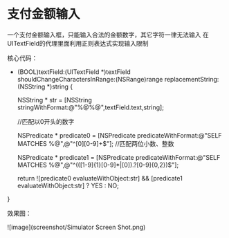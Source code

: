 # 支付金额输入
一个支付金额输入框，只能输入合法的金额数字，其它字符一律无法输入
在UITextField的代理里面利用正则表达式实现输入限制

核心代码：
- (BOOL)textField:(UITextField *)textField shouldChangeCharactersInRange:(NSRange)range replacementString:(NSString *)string
{

    NSString * str = [NSString stringWithFormat:@"%@%@",textField.text,string];

    //匹配以0开头的数字

    NSPredicate * predicate0 = [NSPredicate predicateWithFormat:@"SELF MATCHES %@",@"^[0][0-9]+$"];
    //匹配两位小数、整数

    NSPredicate * predicate1 = [NSPredicate predicateWithFormat:@"SELF MATCHES %@",@"^(([1-9]{1}[0-9]*|[0])\.?[0-9]{0,2})$"];

    return ![predicate0 evaluateWithObject:str] && [predicate1 evaluateWithObject:str] ? YES : NO;

}

效果图：

![image](screenshot/Simulator Screen Shot.png)
